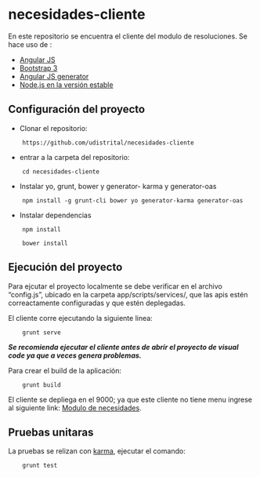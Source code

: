 # necesidades-cliente

En este repositorio se encuentra el cliente del modulo de resoluciones.
Se hace uso de :
* [Angular JS](https://angularjs.org/)
* [Bootstrap 3](https://getbootstrap.com/docs/3.3/)
* [Angular JS generator](https://github.com/fabianLeon/oas)
* [Node.js en la versión estable](https://nodejs.org/en/)

## Configuración del proyecto

* Clonar el repositorio: 
```shell
    https://github.com/udistrital/necesidades-cliente
```
* entrar a la carpeta del repositorio: 
```shell 
    cd necesidades-cliente
```

* Instalar yo, grunt, bower y generator- karma y generator-oas
```shell 
    npm install -g grunt-cli bower yo generator-karma generator-oas
```
* Instalar dependencias
```shell 
    npm install
```
```shell 
    bower install
```

## Ejecución del proyecto

Para ejcutar el proyecto localmente se debe verificar en el archivo “config.js”, ubicado en la carpeta app/scripts/services/, que las apis estén correactamente configuradas y que estén deplegadas.

El cliente corre ejecutando la siguiente linea: 
```
    grunt serve
```

***Se recomienda ejecutar el cliente antes de abrir el proyecto de visual code ya que a veces genera problemas.***

Para crear el build de la aplicación:
```
    grunt build
```
El cliente se depliega en el 9000; ya que este cliente no tiene menu ingrese al siguiente link: [Modulo de necesidades](http://0.0.0.0:9000/#/necesidades).

## Pruebas unitaras

La pruebas se relizan con [karma](https://karma-runner.github.io/latest/index.html), ejecutar el comando:
```
    grunt test
```
